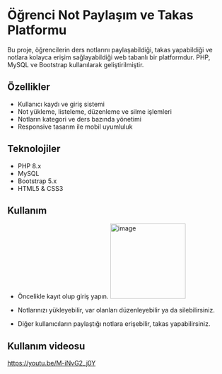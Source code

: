 # Öğrenci Not Paylaşım ve Takas Platformu

Bu proje, öğrencilerin ders notlarını paylaşabildiği, takas yapabildiği ve notlara kolayca erişim sağlayabildiği web tabanlı bir platformdur. PHP, MySQL ve Bootstrap kullanılarak geliştirilmiştir.

## Özellikler

- Kullanıcı kaydı ve giriş sistemi
- Not yükleme, listeleme, düzenleme ve silme işlemleri
- Notların kategori ve ders bazında yönetimi
- Responsive tasarım ile mobil uyumluluk

## Teknolojiler

- PHP 8.x
- MySQL
- Bootstrap 5.x
- HTML5 & CSS3

## Kullanım

- Öncelikle kayıt olup giriş yapın.
  <img width="170" alt="image" src="https://github.com/user-attachments/assets/d08bdbb0-a8ce-4e5a-996b-3ba0488b8d74" />

- Notlarınızı yükleyebilir, var olanları düzenleyebilir ya da silebilirsiniz.
- Diğer kullanıcıların paylaştığı notlara erişebilir, takas yapabilirsiniz.

## Kullanım videosu

https://youtu.be/M-iNvG2_j0Y

##
